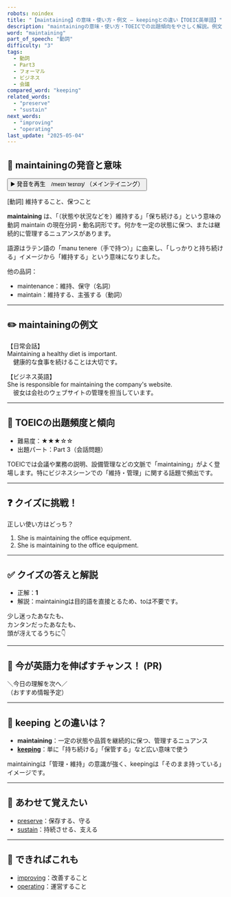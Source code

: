```yaml
---
robots: noindex
title: "【maintaining】の意味・使い方・例文 ― keepingとの違い【TOEIC英単語】"
description: "maintainingの意味・使い方・TOEICでの出題傾向をやさしく解説。例文・クイズ付きでkeepingとの違いもわかりやすく学べます。"
word: "maintaining"
part_of_speech: "動詞"
difficulty: "3"
tags:
  - 動詞
  - Part3
  - フォーマル
  - ビジネス
  - 会議
compared_word: "keeping"
related_words:
  - "preserve"
  - "sustain"
next_words:
  - "improving"
  - "operating"
last_update: "2025-05-04"
---
```


## 🔰 maintainingの発音と意味

<button class="play-audio" onclick="playTTS('maintaining')">
  <span class="play-audio-main">
    ▶️ 発音を再生　/meɪnˈteɪnɪŋ/
  </span>
  <span class="play-audio-sub">
    （メインテイニング）
  </span>
</button>

[動詞] 維持すること、保つこと

**maintaining** は、「（状態や状況などを）維持する」「保ち続ける」という意味の動詞 maintain の現在分詞・動名詞形です。何かを一定の状態に保つ、または継続的に管理するニュアンスがあります。

語源はラテン語の「manu tenere（手で持つ）」に由来し、「しっかりと持ち続ける」イメージから「維持する」という意味になりました。

他の品詞：  
- maintenance：維持、保守（名詞）
- maintain：維持する、主張する（動詞）

---

## ✏️ maintainingの例文

【日常会話】  
Maintaining a healthy diet is important.  
　健康的な食事を続けることは大切です。

【ビジネス英語】  
She is responsible for maintaining the company's website.  
　彼女は会社のウェブサイトの管理を担当しています。

---

## 🎯 TOEICの出題頻度と傾向

- 難易度：★★★☆☆
- 出題パート：Part 3（会話問題）

TOEICでは会議や業務の説明、設備管理などの文脈で「maintaining」がよく登場します。特にビジネスシーンでの「維持・管理」に関する話題で頻出です。

---

## ❓ クイズに挑戦！

正しい使い方はどっち？

1. She is maintaining the office equipment.  
2. She is maintaining to the office equipment.

---

## ✅ クイズの答えと解説

- 正解：**1**
- 解説：maintainingは目的語を直接とるため、toは不要です。

少し迷ったあなたも、  
カンタンだったあなたも、  
頭が冴えてるうちに👇️

---

## 🚀 今が英語力を伸ばすチャンス！ (PR)

<div class="info-center">
＼今日の理解を次へ／<br>  
（おすすめ情報予定）
</div>

---

## 🤔  keeping との違いは？

- **maintaining**：一定の状態や品質を継続的に保つ、管理するニュアンス
- **[keeping](/word/keeping/)**：単に「持ち続ける」「保管する」など広い意味で使う

maintainingは「管理・維持」の意識が強く、keepingは「そのまま持っている」イメージです。

---

## 🧩 あわせて覚えたい

- [preserve](/word/preserve/)：保存する、守る
- [sustain](/word/sustain/)：持続させる、支える

---

## 📖 できればこれも

- [improving](/word/improving/)：改善すること
- [operating](/word/operating/)：運営すること

<!-- cvid: aid08_bid45 -->
